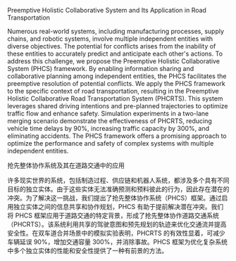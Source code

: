Preemptive Holistic Collaborative System and Its Application in Road Transportation


Numerous real-world systems, including manufacturing processes, supply chains, and robotic systems, involve multiple independent entities with diverse objectives. The potential for conflicts arises from the inability of these entities to accurately predict and anticipate each other's actions. To address this challenge, we propose the Preemptive Holistic Collaborative System (PHCS) framework. By enabling information sharing and collaborative planning among independent entities, the PHCS facilitates the preemptive resolution of potential conflicts. We apply the PHCS framework to the specific context of road transportation, resulting in the Preemptive Holistic Collaborative Road Transportation System (PHCRTS). This system leverages shared driving intentions and pre-planned trajectories to optimize traffic flow and enhance safety. Simulation experiments in a two-lane merging scenario demonstrate the effectiveness of PHCRTS, reducing vehicle time delays by 90%, increasing traffic capacity by 300%, and eliminating accidents. The PHCS framework offers a promising approach to optimize the performance and safety of complex systems with multiple independent entities.




抢先整体协作系统及其在道路交通中的应用


许多现实世界的系统，包括制造过程、供应链和机器人系统，都涉及多个具有不同目标的独立实体。由于这些实体无法准确预测和预料彼此的行为，因此存在潜在的冲突。为了解决这一挑战，我们提出了抢先整体协作系统（PHCS）框架。通过启用独立实体之间的信息共享和协作规划，PHCS 有助于提前解决潜在冲突。我们将 PHCS 框架应用于道路交通的特定背景，形成了抢先整体协作道路交通系统（PHCRTS）。该系统利用共享的驾驶意图和预先规划的轨迹来优化交通流并提高安全性。在双车道合并场景中的模拟实验表明，PHCRTS 的有效性显着，可减少车辆延误 90%，增加交通容量 300%，并消除事故。PHCS 框架为优化复杂系统中多个独立实体的性能和安全性提供了一种有前景的方法。
